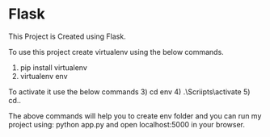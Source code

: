 # Flask

This Project is Created using Flask.

To use this project create virtualenv using the below commands.

1) pip install virtualenv
2) virtualenv env

To activate it use the below commands
3) cd env
4) .\Scriipts\activate
5) cd..


The above commands will help you to create env folder and you can run my project using: python app.py and open localhost:5000 in your browser.

